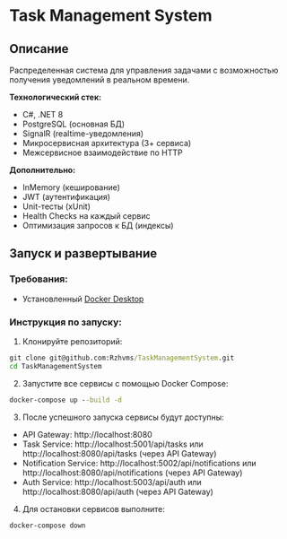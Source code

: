 # Task Management System

## Описание
Распределенная система для управления задачами с возможностью получения уведомлений в реальном времени.

**Технологический стек:**
- C#, .NET 8
- PostgreSQL (основная БД)
- SignalR (realtime-уведомления)
- Микросервисная архитектура (3+ сервиса)
- Межсервисное взаимодействие по HTTP

**Дополнительно:**
- InMemory (кеширование)
- JWT (аутентификация)
- Unit-тесты (xUnit)
- Health Checks на каждый сервис
- Оптимизация запросов к БД (индексы)

## Запуск и развертывание

### Требования:
- Установленный [Docker Desktop](https://www.docker.com/products/docker-desktop/)

### Инструкция по запуску:

1. Клонируйте репозиторий:
```cmd
git clone git@github.com:Rzhvms/TaskManagementSystem.git
cd TaskManagementSystem
```

2. Запустите все сервисы с помощью Docker Compose:
```cmd
docker-compose up --build -d
```

3. После успешного запуска сервисы будут доступны:

- API Gateway: http://localhost:8080
- Task Service: http://localhost:5001/api/tasks или http://localhost:8080/api/tasks (через API Gateway)
- Notification Service: http://localhost:5002/api/notifications или http://localhost:8080/api/notifications (через API Gateway)
- Auth Service: http://localhost:5003/api/auth или http://localhost:8080/api/auth (через API Gateway)

4. Для остановки сервисов выполните:
```cmd
docker-compose down
```
